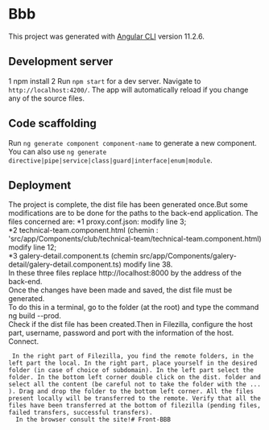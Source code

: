 # Bbb

This project was generated with [Angular CLI](https://github.com/angular/angular-cli) version 11.2.6.

## Development server
1 npm install
2 Run `npm start` for a dev server. Navigate to `http://localhost:4200/`. The app will automatically reload if you change any of the source files.

## Code scaffolding

Run `ng generate component component-name` to generate a new component. You can also use `ng generate directive|pipe|service|class|guard|interface|enum|module`.

## Deployment
The project is complete, the dist file has been generated once.But some modifications are to be done for the paths to the back-end application.
The files concerned are: 
*1 proxy.conf.json: modify line 3;  
*2 technical-team.component.html (chemin : 'src/app/Components/club/technical-team/technical-team.component.html) modify line 12;   
*3 galery-detail.component.ts (chemin src/app/Components/galery-detail/galery-detail.component.ts) modify line 38.   
In these three files replace http://localhost:8000 by the address of the back-end.  
 Once the changes have been made and saved, the dist file must be generated.  
  To do this in a terminal, go to the folder (at the root) and type the command ng build --prod.  
   Check if the dist file has been created.Then in Filezilla, configure the host part, username, password and port with the information of the host. Connect.  

     In the right part of Filezilla, you find the remote folders, in the left part the local. In the right part, place yourself in the desired folder (in case of choice of subdomain). In the left part select the folder. In the bottom left corner double click on the dist. folder and select all the content (be careful not to take the folder with the ... ). Drag and drop the folder to the bottom left corner. All the files present locally will be transferred to the remote. Verify that all the files have been transferred at the bottom of filezilla (pending files, failed transfers, successful transfers).  
      In the browser consult the site!# Front-BBB
